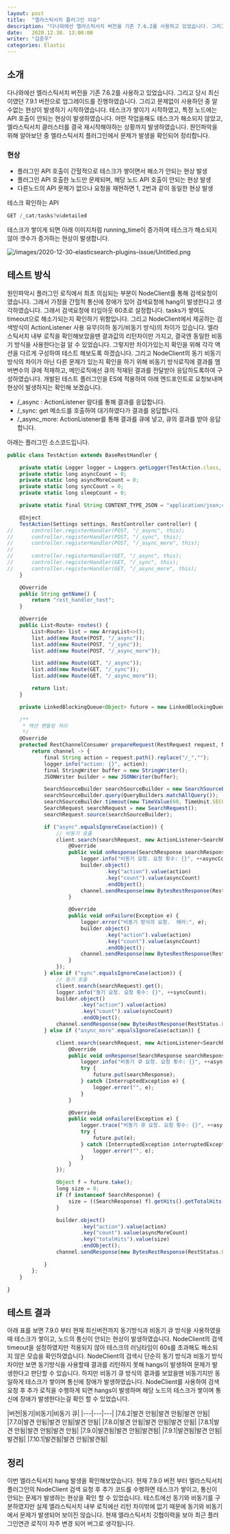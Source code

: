 ```yaml
---
layout: post
title:  "엘라스틱서치 플러그인 이슈"
description: "다나와에선 엘라스틱서치 버전을 기존 7.6.2를 사용하고 있었습니다. 그리고 당시 최신이였던 7.9.1 버전으로 업그레이드를 진행하였습니다. 그리고 잘사용하던 중 알수없는 현상이 발생하기 시작하였습니다. 테스크가 쌓이기 시작하였고, 특정 노드에는 API 호출이 안되는 현상이 발생하였습니다.  어떤 작업을해도 테스크가 해소되지 않았고, 엘라스틱서치 클러스터를 결국 재시작해야하는 상황까지 발생하였습니다. 원인파악을 위해 알아보던 중 엘라스틱서치 플러그인에 제공되는 NodeClient에 문제가 확인되어 공유하기 위해 포스팅하였습니다." 
date:   2020.12.30. 13:00:00
writer: "김준우"  
categories: Elastic
---
```

## 소개
다나와에선 엘라스틱서치 버전을 기존 7.6.2를 사용하고 있었습니다. 그리고 당시 최신이였던 7.9.1 버전으로 업그레이드를 진행하였습니다. 그리고 문제없이 사용하던 중 알수없는 현상이 발생하기 시작하였습니다. 테스크가 쌓이기 시작하였고, 특정 노드에는 API 호출이 안되는 현상이 발생하였습니다.  어떤 작업을해도 테스크가 해소되지 않았고, 엘라스틱서치 클러스터를 결국 재시작해야하는 상황까지 발생하였습니다. 원인파악을 위해 알아보던 중 엘라스틱서치 플러그인에서 문제가 발생을 확인되어 정리합니다.


### 현상
- 플러그인 API 호출이 간헐적으로 테스크가 쌓이면서 해소가 안되는 현상 발생
- 플러그인 API 호출한 노드만 문제되며, 해당 노드 API 호출이 안되는 현상 발생
- 다른노드의 API 문제가 없으나 요청을 재현하면 1, 2번과 같이 동일한 현상 발생


테스크 확인하는 API
```jsx
GET /_cat/tasks?v&detailed
```

테스크가 쌓이게 되면 아래 이미지처럼 running_time이 증가하며 테스크가 해소되지 않아 갯수가 증가하는 현상이 발생합니다.

![/images/2020-12-30-elasticsearch-plugins-issue/Untitled.png](/images/2020-12-30-elasticsearch-plugins-issue/Untitled.png)

## 테스트 방식
원인파악시 플러그인 로직에서 최초 의심되는 부분이 NodeClient를 통해 검색요청이였습니다. 그래서 가정을 간헐적 통신에 장애가 있어 검색요청에 hang이 발생한다고 생각하였습니다. 그래서 검색요청에 타임아웃 60초로 설정합니다. tasks가 쌓여도 timeout으로 해소가되는지 확인하기 위함입니다. 그리고 NodeClient에서 제공하는 검색방식이 ActionListener 사용 유무(이하 동기/비동기 방식)의 차이가 있습니다. 엘라스틱서치 내부 로직을 확인해보았을땐 결과값의 리턴차이만 가지고, 결국엔 동일한 비동기 방식을 사용한다는걸 알 수 있었습니다. 그렇지만 차이가있는지 확인을 위해 각각 액션을 다르게 구성하여 테스트 해보도록 하겠습니다. 그리고 NodeClient의 동기 비동기 방식의 차이가 아닌 다른 문제가 있는지 확인을 하기 위해 비동기 방식로직에 결과를 멤버변수의 큐에 적재하고, 메인로직에선 큐의 적재된 결과를  전달받아 응답하도록하여 구성하였습니다.  개발된 테스트 플러그인을 ES에 적용하여 아래 엔드포인트로 요청보내며 현상이 발생하지는 확인해 보겠습니다.

- /_async : ActionListener 람다를 통해 결과를 응답합니다.
- /_sync: get 메소드를 호출하여 대기하였다가 결과를 응답합니다.
- /_async_more: ActionListener를 통해 결과를 큐에 넣고, 큐의 결과를 받아 응답합니다.

아래는 플러그인 소스코드입니다.

```jsx
public class TestAction extends BaseRestHandler {

	private static Logger logger = Loggers.getLogger(TestAction.class, "");
	private static long asyncCount = 0;
	private static long asyncMoreCount = 0;
	private static long syncCount = 0;
	private static long sleepCount = 0;

	private static final String CONTENT_TYPE_JSON = "application/json;charset=UTF-8";

	@Inject
	TestAction(Settings settings, RestController controller) {
//		controller.registerHandler(POST, "/_async", this);
//		controller.registerHandler(POST, "/_sync", this);
//		controller.registerHandler(POST, "/_async_more", this);
//
//		controller.registerHandler(GET, "/_async", this);
//		controller.registerHandler(GET, "/_sync", this);
//		controller.registerHandler(GET, "/_async_more", this);
	}

	@Override
	public String getName() {
		return "rest_handler_test";
	}

	@Override
	public List<Route> routes() {
		List<Route> list = new ArrayList<>();
		list.add(new Route(POST, "/_async"));
		list.add(new Route(POST, "/_sync"));
		list.add(new Route(POST, "/_async_more"));

		list.add(new Route(GET, "/_async"));
		list.add(new Route(GET, "/_sync"));
		list.add(new Route(GET, "/_async_more"));

		return list;
	}

	private LinkedBlockingQueue<Object> future = new LinkedBlockingQueue<>(1);

	/**
	 * 액션 핸들링 처리
	 */
	@Override
	protected RestChannelConsumer prepareRequest(RestRequest request, NodeClient client) throws IOException {
		return channel -> {
			final String action = request.path().replace("/_","");
			logger.info("action: {}", action);
			final StringWriter buffer = new StringWriter();
			JSONWriter builder = new JSONWriter(buffer);

			SearchSourceBuilder searchSourceBuilder = new SearchSourceBuilder();
			searchSourceBuilder.query(QueryBuilders.matchAllQuery());
			searchSourceBuilder.timeout(new TimeValue(60, TimeUnit.SECONDS));
			SearchRequest searchRequest = new SearchRequest();
			searchRequest.source(searchSourceBuilder);

			if ("async".equalsIgnoreCase(action)) {
				// 비동기 호춣
				client.search(searchRequest, new ActionListener<SearchResponse>() {
					@Override
					public void onResponse(SearchResponse searchResponse) {
						logger.info("비동기 요청. 요청 횟수: {}", ++asyncCount);
						builder.object()
								.key("action").value(action)
								.key("count").value(asyncCount)
								.endObject();
						channel.sendResponse(new BytesRestResponse(RestStatus.OK, CONTENT_TYPE_JSON, buffer.toString()));
					}

					@Override
					public void onFailure(Exception e) {
						logger.error("비동기 방식의 요청.  에러:", e);
						builder.object()
								.key("action").value(action)
								.key("count").value(asyncCount)
								.endObject();
						channel.sendResponse(new BytesRestResponse(RestStatus.INTERNAL_SERVER_ERROR, CONTENT_TYPE_JSON, buffer.toString()));
					}
				});
			} else if ("sync".equalsIgnoreCase(action)) {
				// 동기 호춣
				client.search(searchRequest).get();
				logger.info("동기 요청. 요청 횟수: {}", ++syncCount);
				builder.object()
						.key("action").value(action)
						.key("count").value(syncCount)
						.endObject();
				channel.sendResponse(new BytesRestResponse(RestStatus.OK, CONTENT_TYPE_JSON, buffer.toString()));
			} else if ("async_more".equalsIgnoreCase(action)) {

				client.search(searchRequest, new ActionListener<SearchResponse>() {
					@Override
					public void onResponse(SearchResponse searchResponse) {
						logger.info("비동기 큐 요청. 요청 횟수: {}", ++asyncMoreCount);
						try {
							future.put(searchResponse);
						} catch (InterruptedException e) {
							logger.error("", e);
						}
					}

					@Override
					public void onFailure(Exception e) {
						logger.trace("비동기 큐 요청. 요청 횟수: {}", ++asyncMoreCount);
						try {
							future.put(e);
						} catch (InterruptedException interruptedException) {
							logger.error("", e);
						}
					}
				});

				Object f = future.take();
				long size = 0;
				if (f instanceof SearchResponse) {
					size = ((SearchResponse) f).getHits().getTotalHits().value;
				}

				builder.object()
						.key("action").value(action)
						.key("count").value(asyncMoreCount)
						.key("totalHits").value(size)
						.endObject();
				channel.sendResponse(new BytesRestResponse(RestStatus.OK, CONTENT_TYPE_JSON, buffer.toString()));

			}
		};
	}

}
```

## 테스트 결과

아래 표를 보면 7.9.0 부터 현재 최신버전까지 동기방식과 비동기 큐 방식을 사용하였을때 테스크가 쌓이고, 노드의 통신이 안되는 현상이 발생하였습니다. NodeClient의 검색 timeout을 설정하였지만 적용되지 않아 테스크의 러닝타임이 60s를 초과해도 해소되지 않은 모습을 확인하였습니다. NodeClient의 검색시 단순히 동기 방식과 비동기 방식 차이만 보면 동기방식을 사용할때 결과를 리턴하지 못해 hangs이 발생하여 문제가 발생한다고 판단할 수 있습니다. 하지만 비동기 큐 방식의 결과를 보았을땐 비동기지만 동일하게 테스크가 쌓이며 통신에 장애가 발생하였습니다. NodeClient를 사용하여 검색요청 후 추가 로직을 수행하게 되면 hangs이 발생하며 해당 노드의 테스크가 쌓이며 통신에 장애가 발생한다는걸 확인 할 수 있었습니다. 

|버전|동기|비동기|비동기 큐|
|---|---|---|
|7.6.2|발견 안됨|발견 안됨|발견 안됨|
|7.7.0|발견 안됨|발견 안됨|발견 안됨|
|7.8.0|발견 안됨|발견 안됨|발견 안됨|
|7.8.1|발견 안됨|발견 안됨|발견 안됨|
|7.9.0|발견됨|발견 안됨|발견됨|
|7.9.1|발견됨|발견 안됨|발견됨|
|7.10.1|발견됨|발견 안됨|발견됨|

## 정리

이번 엘라스틱서치 hang 발생을 확인해보았습니다. 현재 7.9.0 버전 부터 엘라스틱서치 플러그인의 NodeClient 검색 요청 후 추가 코드를 수행하면 테스크가 쌓이고, 통신이 안되는 문제가 발생하는 현상을 확인 할 수 있었습니다. 테스트에선 동기와 비동기를 구분하였지만 실제 엘라스틱서치 내부 로직에선 리턴 차이밖에 없기 때문에 동기와 비동기에서 문제가 발생되어 보이진 않습니다.  현재 엘라스틱서치 깃협이력을 보아 최근 플러그인연관 로직이 자주 변경 되어 버그로 생각됩니다.